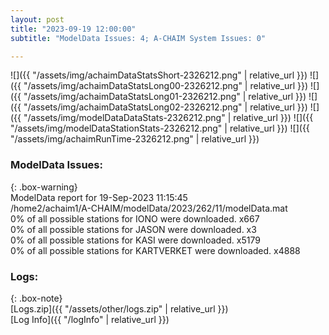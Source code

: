 ```yaml
---
layout: post
title: "2023-09-19 12:00:00"
subtitle: "ModelData Issues: 4; A-CHAIM System Issues: 0"

---
```


![]({{ "/assets/img/achaimDataStatsShort-2326212.png" | relative_url }})
![]({{ "/assets/img/achaimDataStatsLong00-2326212.png" | relative_url }})
![]({{ "/assets/img/achaimDataStatsLong01-2326212.png" | relative_url }})
![]({{ "/assets/img/achaimDataStatsLong02-2326212.png" | relative_url }})
![]({{ "/assets/img/modelDataDataStats-2326212.png" | relative_url }})
![]({{ "/assets/img/modelDataStationStats-2326212.png" | relative_url }})
![]({{ "/assets/img/achaimRunTime-2326212.png" | relative_url }})


### ModelData Issues:  
  
{: .box-warning}  
 ModelData report for 19-Sep-2023 11:15:45   
 /home2/achaim1/A-CHAIM/modelData/2023/262/11/modelData.mat   
 0% of all possible stations for IONO were downloaded. x667   
 0% of all possible stations for JASON were downloaded. x3   
 0% of all possible stations for KASI were downloaded. x5179   
 0% of all possible stations for KARTVERKET were downloaded. x4888   
  


### Logs:  
  
{: .box-note}  
[Logs.zip]({{ "/assets/other/logs.zip" | relative_url }})  
[Log Info]({{ "/logInfo" | relative_url }})  
